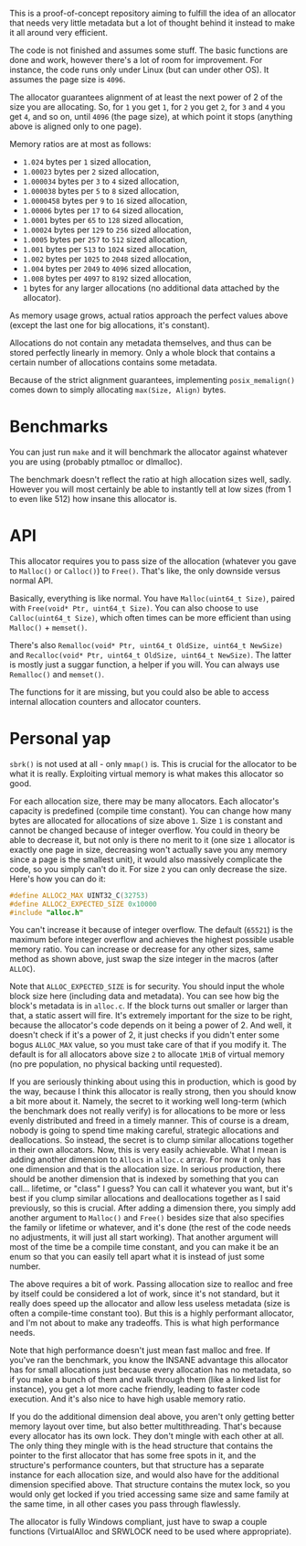 This is a proof-of-concept repository aiming to fulfill the idea of an allocator that needs very little metadata but a lot of thought behind it instead to make it all around very efficient.

The code is not finished and assumes some stuff. The basic functions are done and work, however there's a lot of room for improvement. For instance, the code runs only under Linux (but can under other OS). It assumes the page size is `4096`.

The allocator guarantees alignment of at least the next power of 2 of the size you are allocating. So, for `1` you get `1`, for `2` you get `2`, for `3` and `4` you get `4`, and so on, until `4096` (the page size), at which point it stops (anything above is aligned only to one page).

Memory ratios are at most as follows:

* `1.024` bytes per `1` sized allocation,
* `1.00023` bytes per `2` sized allocation,
* `1.000034` bytes per `3` to `4` sized allocation,
* `1.000038` bytes per `5` to `8` sized allocation,
* `1.0000458` bytes per `9` to `16` sized allocation,
* `1.00006` bytes per `17` to `64` sized allocation,
* `1.0001` bytes per `65` to `128` sized allocation,
* `1.00024` bytes per `129` to `256` sized allocation,
* `1.0005` bytes per `257` to `512` sized allocation,
* `1.001` bytes per `513` to `1024` sized allocation,
* `1.002` bytes per `1025` to `2048` sized allocation,
* `1.004` bytes per `2049` to `4096` sized allocation,
* `1.008` bytes per `4097` to `8192` sized allocation,
* `1` bytes for any larger allocations (no additional data attached by the allocator).

As memory usage grows, actual ratios approach the perfect values above (except the last one for big allocations, it's constant).

Allocations do not contain any metadata themselves, and thus can be stored perfectly linearly in memory. Only a whole block that contains a certain number of allocations contains some metadata.

Because of the strict alignment guarantees, implementing `posix_memalign()` comes down to simply allocating `max(Size, Align)` bytes.

# Benchmarks

You can just run `make` and it will benchmark the allocator against whatever you are using (probably ptmalloc or dlmalloc).

The benchmark doesn't reflect the ratio at high allocation sizes well, sadly. However you will most certainly be able to instantly tell at low sizes (from 1 to even like 512) how insane this allocator is.

# API

This allocator requires you to pass size of the allocation (whatever you gave to `Malloc()` or `Calloc()`) to `Free()`. That's like, the only downside versus normal API.

Basically, everything is like normal. You have `Malloc(uint64_t Size)`, paired with `Free(void* Ptr, uint64_t Size)`. You can also choose to use `Calloc(uint64_t Size)`, which often times can be more efficient than using `Malloc()` + `memset()`.

There's also `Remalloc(void* Ptr, uint64_t OldSize, uint64_t NewSize)` and `Recalloc(void* Ptr, uint64_t OldSize, uint64_t NewSize)`. The latter is mostly just a suggar function, a helper if you will. You can always use `Remalloc()` and `memset()`.

The functions for it are missing, but you could also be able to access internal allocation counters and allocator counters.

# Personal yap

`sbrk()` is not used at all - only `mmap()` is. This is crucial for the allocator to be what it is really. Exploiting virtual memory is what makes this allocator so good.

For each allocation size, there may be many allocators. Each allocator's capacity is predefined (compile time constant). You can change how many bytes are allocated for allocations of size above `1`. Size `1` is constant and cannot be changed because of integer overflow. You could in theory be able to decrease it, but not only is there no merit to it (one size `1` allocator is exactly one page in size, decreasing won't actually save you any memory since a page is the smallest unit), it would also massively complicate the code, so you simply can't do it. For size `2` you can only decrease the size. Here's how you can do it:

```c
#define ALLOC2_MAX UINT32_C(32753)
#define ALLOC2_EXPECTED_SIZE 0x10000
#include "alloc.h"
```

You can't increase it because of integer overflow. The default (`65521`) is the maximum before integer overflow and achieves the highest possible usable memory ratio. You can increase or decrease for any other sizes, same method as shown above, just swap the size integer in the macros (after `ALLOC`).

Note that `ALLOC_EXPECTED_SIZE` is for security. You should input the whole block size here (including data and metadata). You can see how big the block's metadata is in `alloc.c`. If the block turns out smaller or larger than that, a static assert will fire. It's extremely important for the size to be right, because the allocator's code depends on it being a power of 2. And well, it doesn't check if it's a power of 2, it just checks if you didn't enter some bogus `ALLOC_MAX` value, so you must take care of that if you modify it. The default is for all allocators above size `2` to allocate `1MiB` of virtual memory (no pre population, no physical backing until requested).

If you are seriously thinking about using this in production, which is good by the way, because I think this allocator is really strong, then you should know a bit more about it. Namely, the secret to it working well long-term (which the benchmark does not really verify) is for allocations to be more or less evenly distributed and freed in a timely manner. This of course is a dream, nobody is going to spend time making careful, strategic allocations and deallocations. So instead, the secret is to clump similar allocations together in their own allocators. Now, this is very easily achievable. What I mean is adding another dimension to `Allocs` in `alloc.c` array. For now it only has one dimension and that is the allocation size. In serious production, there should be another dimension that is indexed by something that you can call... lifetime, or "class" I guess? You can call it whatever you want, but it's best if you clump similar allocations and deallocations together as I said previously, so this is crucial. After adding a dimension there, you simply add another argument to `Malloc()` and `Free()` besides size that also specifies the family or lifetime or whatever, and it's done (the rest of the code needs no adjustments, it will just all start working). That another argument will most of the time be a compile time constant, and you can make it be an enum so that you can easily tell apart what it is instead of just some number.

The above requires a bit of work. Passing allocation size to realloc and free by itself could be considered a lot of work, since it's not standard, but it really does speed up the allocator and allow less useless metadata (size is often a compile-time constant too). But this is a highly performant allocator, and I'm not about to make any tradeoffs. This is what high performance needs.

Note that high performance doesn't just mean fast malloc and free. If you've ran the benchmark, you know the INSANE advantage this allocator has for small allocations just because every allocation has no metadata, so if you make a bunch of them and walk through them (like a linked list for instance), you get a lot more cache friendly, leading to faster code execution. And it's also nice to have high usable memory ratio.

If you do the additional dimension deal above, you aren't only getting better memory layout over time, but also better multithreading. That's because every allocator has its own lock. They don't mingle with each other at all. The only thing they mingle with is the head structure that contains the pointer to the first allocator that has some free spots in it, and the structure's performance counters, but that structure has a separate instance for each allocation size, and would also have for the additional dimension specified above. That structure contains the mutex lock, so you would only get locked if you tried accessing same size and same family at the same time, in all other cases you pass through flawlessly.

The allocator is fully Windows compliant, just have to swap a couple functions (VirtualAlloc and SRWLOCK need to be used where appropriate).
